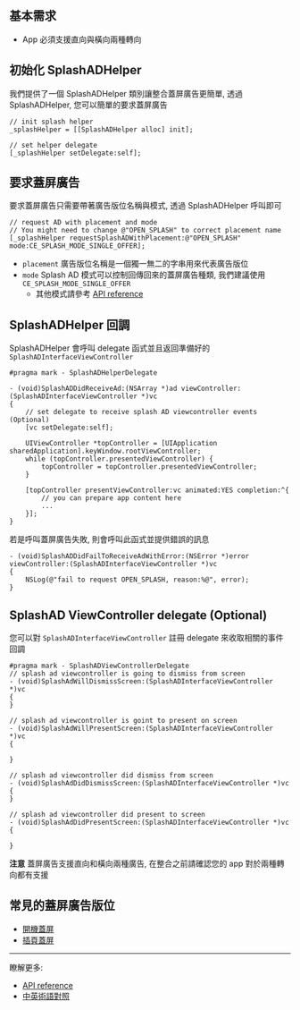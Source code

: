 ## 基本需求
- App 必須支援直向與橫向兩種轉向

## 初始化 SplashADHelper
我們提供了一個 SplashADHelper 類別讓整合蓋屏廣告更簡單, 透過 SplashADHelper, 您可以簡單的要求蓋屏廣告
```objc
// init splash helper
_splashHelper = [[SplashADHelper alloc] init];

// set helper delegate
[_splashHelper setDelegate:self];
```

## 要求蓋屏廣告
要求蓋屏廣告只需要帶著廣告版位名稱與模式, 透過 SplashADHelper 呼叫即可
```objc
// request AD with placement and mode
// You might need to change @"OPEN_SPLASH" to correct placement name
[_splashHelper requestSplashADWithPlacement:@"OPEN_SPLASH" mode:CE_SPLASH_MODE_SINGLE_OFFER];
```
- `placement` 廣告版位名稱是一個獨一無二的字串用來代表廣告版位
- `mode` Splash AD 模式可以控制回傳回來的蓋屏廣告種類, 我們建議使用 `CE_SPLASH_MODE_SINGLE_OFFER`
    - 其他模式請參考 [API reference]()

## SplashADHelper 回調
SplashADHelper 會呼叫 delegate 函式並且返回準備好的 `SplashADInterfaceViewController`
```objc
#pragma mark - SplashADHelperDelegate

- (void)SplashADDidReceiveAd:(NSArray *)ad viewController:(SplashADInterfaceViewController *)vc
{
    // set delegate to receive splash AD viewcontroller events (Optional)
    [vc setDelegate:self];

    UIViewController *topController = [UIApplication sharedApplication].keyWindow.rootViewController;
    while (topController.presentedViewController) {
        topController = topController.presentedViewController;
    }

    [topController presentViewController:vc animated:YES completion:^{
        // you can prepare app content here
        ...
    }];
}
```
若是呼叫蓋屏廣告失敗, 則會呼叫此函式並提供錯誤的訊息
```objc
- (void)SplashADDidFailToReceiveAdWithError:(NSError *)error viewController:(SplashADInterfaceViewController *)vc
{
    NSLog(@"fail to request OPEN_SPLASH, reason:%@", error);
}
```

## SplashAD ViewController delegate (Optional)
您可以對 `SplashADInterfaceViewController` 註冊 delegate 來收取相關的事件回調
```objc
#pragma mark - SplashADViewControllerDelegate
// splash ad viewcontroller is going to dismiss from screen
- (void)SplashAdWillDismissScreen:(SplashADInterfaceViewController *)vc
{
}

// splash ad viewcontroller is goint to present on screen
- (void)SplashAdWillPresentScreen:(SplashADInterfaceViewController *)vc
{

}

// splash ad viewcontroller did dismiss from screen
- (void)SplashAdDidDismissScreen:(SplashADInterfaceViewController *)vc
{
}

// splash ad viewcontroller did present to screen
- (void)SplashAdDidPresentScreen:(SplashADInterfaceViewController *)vc
{

}
```
**注意** 蓋屏廣告支援直向和橫向兩種廣告, 在整合之前請確認您的 app 對於兩種轉向都有支援

## 常見的蓋屏廣告版位
- [開機蓋屏](open-splash-ad.md)
- [插頁蓋屏](interstitial-ad.md)

***
瞭解更多:

- [API reference](api-reference.md)
- [中英術語對照](https://github.com/roylo/CrystalExpressDocumentation-iOS-zh_CN/blob/master/terminology.md)
